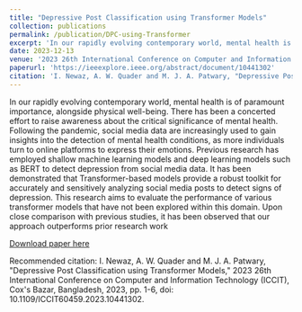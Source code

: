 ```yaml
---
title: "Depressive Post Classification using Transformer Models"
collection: publications
permalink: /publication/DPC-using-Transformer
excerpt: 'In our rapidly evolving contemporary world, mental health is of paramount importance, alongside physical well-being. There has been a concerted effort to raise awareness about the critical significance of mental health. Following the pandemic, social media data are increasingly used to gain insights into the detection of mental health conditions, as more individuals turn to online platforms to express their emotions. Previous research has employed shallow machine learning models and deep learning models such as BERT to detect depression from social media data. It has been demonstrated that Transformer-based models provide a robust toolkit for accurately and sensitively analyzing social media posts to detect signs of depression. This research aims to evaluate the performance of various transformer models that have not been explored within this domain. Upon close comparison with previous studies, it has been observed that our approach outperforms prior research work.'
date: 2023-12-13
venue: '2023 26th International Conference on Computer and Information Technology (ICCIT)'
paperurl: 'https://ieeexplore.ieee.org/abstract/document/10441302'
citation: 'I. Newaz, A. W. Quader and M. J. A. Patwary, "Depressive Post Classification using Transformer Models," 2023 26th International Conference on Computer and Information Technology (ICCIT), Cox's Bazar, Bangladesh, 2023, pp. 1-6, doi: 10.1109/ICCIT60459.2023.10441302.'
---
```

In our rapidly evolving contemporary world, mental health is of paramount importance, alongside physical well-being. There has been a concerted effort to raise awareness about the critical significance of mental health. Following the pandemic, social media data are increasingly used to gain insights into the detection of mental health conditions, as more individuals turn to online platforms to express their emotions. Previous research has employed shallow machine learning models and deep learning models such as BERT to detect depression from social media data. It has been demonstrated that Transformer-based models provide a robust toolkit for accurately and sensitively analyzing social media posts to detect signs of depression. This research aims to evaluate the performance of various transformer models that have not been explored within this domain. Upon close comparison with previous studies, it has been observed that our approach outperforms prior research work

[Download paper here](https://ieeexplore.ieee.org/abstract/document/10441302)

Recommended citation: I. Newaz, A. W. Quader and M. J. A. Patwary, "Depressive Post Classification using Transformer Models," 2023 26th International Conference on Computer and Information Technology (ICCIT), Cox's Bazar, Bangladesh, 2023, pp. 1-6, doi: 10.1109/ICCIT60459.2023.10441302.
